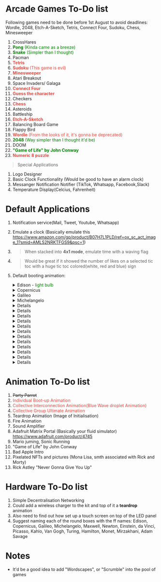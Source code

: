 # Arcade Games To-Do list

Following games need to be done before 1st August to avoid deadlines: Wordle, 2048, Etch-A-Sketch, Tetris, Connect Four, Sudoku, Chess, Minesweeper

1. CrossHares 
1. <span style="color: green">**Pong**  (Kinda came as a breeze)</span>
1. <span style="color: green">**Snake** (Simpler than I thought)</span>
1. Pacman
1. <span style="color: #ed463e">**Tetris**</span>
1. <span style="color: #ed463e">**Sudoku** (This game is evil)</span>
1. <span style="color: #ed463e">**Minesweeper**</span>
1. Atari Breakout
1. Space Invaders/ Galaga
1. <span style="color: #ed463e">**Connect Four**</span>
1. <span style="color: #ed463e">**Guess the character**</span>
1. Checkers
1. <span style="color: #ed463e">**Chess**</span>
1. Asteroids
1. Battleship
1. <span style="color: #ed463e">**Etch-A-Sketch**</span>
1. Balancing Board Game
1. Flappy Bird
1. <span style="color: #ed463e">**Wordle** (From the looks of it, it's gonna be deprecated)</span>
1. <span style="color: green">**2048** (Way simpler than I thought it'd be)</span>
1. DOOM 
1. <span style="color: green">**"Game of Life" by John Conway**</span>
1. <span style="color: #ed463e">**Numeric 8 puzzle**</span>

> Special Applications
1. Logo Designer
1. Basic Clock Functionality (Would be good to have an alarm clock)
1. Messanger Notification Notifier (TikTok, Whatsapp, Facebook,Slack)
1. Temperature Display(Celcius, Fahrenheit)

<span style="color: #ed463e"></span>

# Default Applications

1. Notification service(Mail, Tweet, Youtube, Whatsapp)
1. Emulate a clock (Basically emulate this https://www.amazon.com/gp/product/B07H7L1PLD/ref=ox_sc_act_image_1?smid=AMLS2NRKTFGS9&psc=1)

1. > When stacked into **4x1 mode**, emulate time with a waving flag
1. > Would be great if it showed the number of likes on a selected tic toc with a huge tic toc colored(white, red and blue) sign
1. Default booting animation:
    <details>
        <summary>Edison - <span style="color: green">light bulb</span></summary>
        <ul> 
            <li>Developed upon the incandescant(vacuum bulb)</li> 
            <li>Improved the Phonograph</li>
            <li>Developed upon motion pictures</li>
            <li>Came up with Alkaline Storage Batteries</li>
        </ul>
    </details>

    <details>
        <summary>Copernicus</summary> 
        <ul>
            <li>Came up with the idea of a 'heliocentric theory of the solar system'(Earth and other planets revolve around the sun)</li> 
        </ul>
    </details>
    
    
    <details>
        <summary>Galileo</summary>
        <ul>
            <li>Found Craters and mountains on the Moon</li>
            <li>Discovered the phases of Venus</li> 
            <li>Quantified Jupiter's moons</li>
            <li>Understood the structure of the Milky way</li>
        </ul> 
    </details>


    <details>
        <summary>Michelangelo</summary> 
    </details>


    <details></details>
    <details></details>
    <details></details>
    <details></details>
    <details></details>
    <details></details>
    <details></details>
    <details></details>
    <details></details>
    <details></details>
    <details></details>
    <details></details>

# Animation To-Do list

1. ~~Party Parrot~~
1. <span style="color: #ed463e">Individual Boot-up Animation</span>
1. <span style="color: #ed463e">Collective Interconnection Animation(Blue Wave droplet Animation)</span>
1. <span style="color: #ed463e">Collective Group Ultimate Animation</span>
1. Teardrop Animation (Image of Initialisation)
1. Fire Animation
1. Sound Amplifier
1. Adafruit Matrix Portal (Basically your fluid simulator) https://www.adafruit.com/product/4745
1. Mario juming, Sonic Running
1. "Game of Life" by John Conway
1. Bad Apple Intro
1. Pixelated NFTs and pictures (Mona Lisa, smth associated with Rick and Morty)
1. Rick Astley "Never Gonna Give You Up"

# Hardware To-Do list

1. Simple Decentralisation Networking
1. Could add a wireless charger to the kit and top of it a **teardrop** animation
1. Also need to find out how set up a touch screen on top of the LED panel
1. Suggest naming each of the round boxes with the ff names: Edison, Copernicus, Galileo, Michelangelo, Maxwell, Newton, Einstein, da Vinci, Picasso, Kahlo, Van Gogh, Turing, Hamilton, Monet, Mirzakhani, Adam Savage

# Notes

- It'd be a good idea to add "Wordscapes", or "Scrumble" into the pool of games

